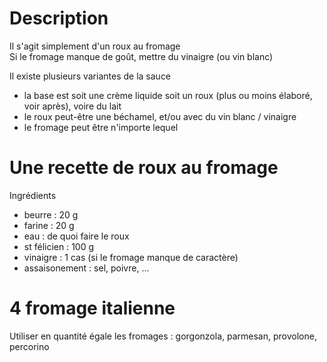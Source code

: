 # Description

Il s'agit simplement d'un roux au fromage  
Si le fromage manque de goût, mettre du vinaigre (ou vin blanc)

Il existe plusieurs variantes de la sauce
- la base est soit une crème liquide soit un roux (plus ou moins élaboré, voir après), voire du lait
- le roux peut-être une béchamel, et/ou avec du vin blanc / vinaigre
- le fromage peut être n'importe lequel


# Une recette de roux au fromage

Ingrédients
- beurre    :   20 g
- farine    :   20 g
- eau       :   de quoi faire le roux
- st félicien : 100 g
- vinaigre  :   1 cas (si le fromage manque de caractère)   
- assaisonement : sel, poivre, ...

# 4 fromage italienne
Utiliser en quantité égale les fromages : gorgonzola, parmesan, provolone, percorino
